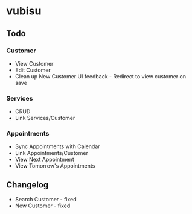 # vubisu
## Todo
### Customer
- View Customer
- Edit Customer
- Clean up New Customer UI feedback - Redirect to view customer on save

### Services
- CRUD
- Link Services/Customer

### Appointments
- Sync Appointments with Calendar
- Link Appointments/Customer
- View Next Appointment
- View Tomorrow's Appointments

## Changelog
- Search Customer - fixed
- New Customer - fixed
